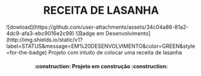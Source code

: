 <h1 align="center"> RECEITA DE LASANHA  </h1>![dowload](https://github.com/user-attachments/assets/34c04a86-81a2-4dc9-afa3-ebc9016e2c99)
![Badge em Desenvolvimento](http://img.shields.io/static/v1?label=STATUS&message=EM%20DESENVOLVIMENTO&color=GREEN&style=for-the-badge)
Projeto com intuito de colocar uma receita de lasanha

<h4 align="center"> 
    :construction:  Projeto em construção  :construction:
</h4>
